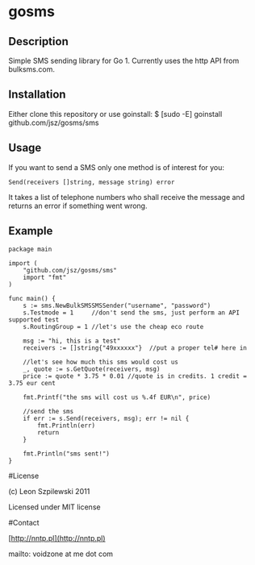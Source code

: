 # gosms

## Description

Simple SMS sending library for Go 1. Currently uses the http API from bulksms.com.

## Installation

Either clone this repository or use goinstall:
	$ [sudo -E] goinstall github.com/jsz/gosms/sms

## Usage

If you want to send a SMS only one method is of interest for you:

	Send(receivers []string, message string) error

It takes a list of telephone numbers who shall receive the message and returns an error if something went wrong.

## Example
	package main

	import (
		"github.com/jsz/gosms/sms"
		import "fmt"
	)

	func main() {
		s := sms.NewBulkSMSSMSSender("username", "password")
		s.Testmode = 1     //don't send the sms, just perform an API supported test
		s.RoutingGroup = 1 //let's use the cheap eco route

		msg := "hi, this is a test"
		receivers := []string{"49xxxxxx"}  //put a proper tel# here in

		//let's see how much this sms would cost us
		_, quote := s.GetQuote(receivers, msg)
		price := quote * 3.75 * 0.01 //quote is in credits. 1 credit = 3.75 eur cent

		fmt.Printf("the sms will cost us %.4f EUR\n", price)

		//send the sms
		if err := s.Send(receivers, msg); err != nil {
			fmt.Println(err)
			return
		}

		fmt.Println("sms sent!")
	}

#License 

(c) Leon Szpilewski 2011

Licensed under MIT license

#Contact

[http://nntp.pl](http://nntp.pl)

mailto: voidzone at me dot com
